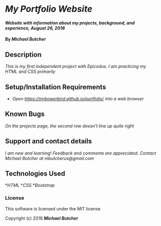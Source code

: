 # _My Portfolio Website_

#### _Website with information about my projects, background, and experience, August 26, 2018_

#### By _**Michael Butcher**_

## Description

_This is my first independent project with Epicodus.  I am practicing my HTML and CSS primarily_

## Setup/Installation Requirements

* _Open https://mrbowerbird.github.io/portfolio/ into a web browser_

## Known Bugs

_On the projects page, the second row doesn't line up quite right_

## Support and contact details

_I am new and learning!  Feedback and comments are appreciated.  Contact Michael Butcher at mbutcherus@gmail.com_

## Technologies Used

*_HTML_
*_CSS_
*_Bootstrap_

### License

This software is licensed under the MIT license

Copyright (c) 2018 **_Michael Butcher_**
